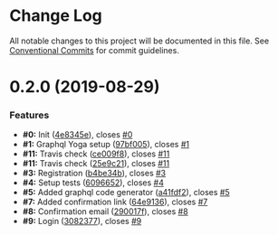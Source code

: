 # Change Log

All notable changes to this project will be documented in this file.
See [Conventional Commits](https://conventionalcommits.org) for commit guidelines.

# 0.2.0 (2019-08-29)


### Features

* **#0:** Init ([4e8345e](https://github.com/mkinfrared/bookstore/commit/4e8345e)), closes [#0](https://github.com/mkinfrared/bookstore/issues/0)
* **#1:** Graphql Yoga setup ([97bf005](https://github.com/mkinfrared/bookstore/commit/97bf005)), closes [#1](https://github.com/mkinfrared/bookstore/issues/1)
* **#11:** Travis check ([ce009f8](https://github.com/mkinfrared/bookstore/commit/ce009f8)), closes [#11](https://github.com/mkinfrared/bookstore/issues/11)
* **#11:** Travis check ([25e9c21](https://github.com/mkinfrared/bookstore/commit/25e9c21)), closes [#11](https://github.com/mkinfrared/bookstore/issues/11)
* **#3:** Registration ([b4be34b](https://github.com/mkinfrared/bookstore/commit/b4be34b)), closes [#3](https://github.com/mkinfrared/bookstore/issues/3)
* **#4:** Setup tests ([6096652](https://github.com/mkinfrared/bookstore/commit/6096652)), closes [#4](https://github.com/mkinfrared/bookstore/issues/4)
* **#5:** Added graphql code generator ([a41fdf2](https://github.com/mkinfrared/bookstore/commit/a41fdf2)), closes [#5](https://github.com/mkinfrared/bookstore/issues/5)
* **#7:** Added confirmation link ([64e9136](https://github.com/mkinfrared/bookstore/commit/64e9136)), closes [#7](https://github.com/mkinfrared/bookstore/issues/7)
* **#8:** Confirmation email ([290017f](https://github.com/mkinfrared/bookstore/commit/290017f)), closes [#8](https://github.com/mkinfrared/bookstore/issues/8)
* **#9:** Login ([3082377](https://github.com/mkinfrared/bookstore/commit/3082377)), closes [#9](https://github.com/mkinfrared/bookstore/issues/9)
